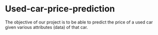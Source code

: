# Used-car-price-prediction
The objective of our project is to be able to predict the price of a used car given various attributes (data) of that car.
